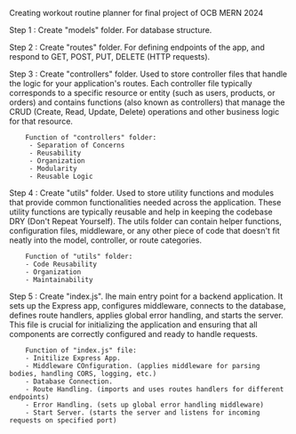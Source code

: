 Creating workout routine planner for final project of OCB MERN 2024

Step 1 : Create "models" folder. For database structure.

Step 2 : Create "routes" folder. For defining endpoints of the app, and respond to GET, POST, PUT, DELETE (HTTP requests).

Step 3 : Create "controllers" folder. Used to store controller files that handle the logic for your application's routes. Each controller file typically corresponds to a specific resource or entity (such as users, products, or orders) and contains functions (also known as controllers) that manage the CRUD (Create, Read, Update, Delete) operations and other business logic for that resource.

        Function of "controllers" folder:
         - Separation of Concerns
         - Reusability
         - Organization
         - Modularity
         - Reusable Logic

Step 4 : Create "utils" folder. Used to store utility functions and modules that provide common functionalities needed across the application. These utility functions are typically reusable and help in keeping the codebase DRY (Don't Repeat Yourself). The utils folder can contain helper functions, configuration files, middleware, or any other piece of code that doesn't fit neatly into the model, controller, or route categories.

        Function of "utils" folder:
        - Code Reusability
        - Organization
        - Maintainability

Step 5 : Create "index.js". Ihe main entry point for a backend application. It sets up the Express app, configures middleware, connects to the database, defines route handlers, applies global error handling, and starts the server. This file is crucial for initializing the application and ensuring that all components are correctly configured and ready to handle requests.

        Function of "index.js" file:
        - Initilize Express App.
        - Middleware COnfiguration. (applies middleware for parsing bodies, handling CORS, logging, etc.)
        - Database Connection.
        - Route Handling. (imports and uses routes handlers for different endpoints)
        - Error Handling. (sets up global error handling middleware)
        - Start Server. (starts the server and listens for incoming requests on specified port)
